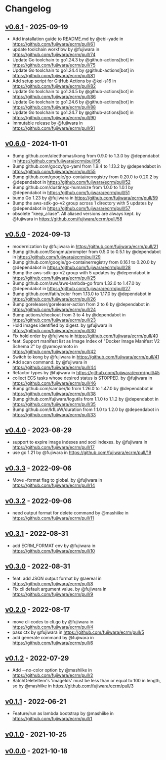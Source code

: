 # Changelog

## [v0.6.1](https://github.com/fujiwara/ecrm/compare/v0.6.0...v0.6.1) - 2025-09-19
- Add installation guide to README.md by @ebi-yade in https://github.com/fujiwara/ecrm/pull/61
- update toolchain workflow by @fujiwara in https://github.com/fujiwara/ecrm/pull/74
- Update Go toolchain to go1.24.3 by @github-actions[bot] in https://github.com/fujiwara/ecrm/pull/75
- Update Go toolchain to go1.24.4 by @github-actions[bot] in https://github.com/fujiwara/ecrm/pull/81
- Add setup script for GitHub Actions by @kei-s16 in https://github.com/fujiwara/ecrm/pull/82
- Update Go toolchain to go1.24.5 by @github-actions[bot] in https://github.com/fujiwara/ecrm/pull/86
- Update Go toolchain to go1.24.6 by @github-actions[bot] in https://github.com/fujiwara/ecrm/pull/88
- Update Go toolchain to go1.24.7 by @github-actions[bot] in https://github.com/fujiwara/ecrm/pull/90
- Immutable release by @fujiwara in https://github.com/fujiwara/ecrm/pull/91

## [v0.6.0](https://github.com/fujiwara/ecrm/compare/v0.5.0...v0.6.0) - 2024-11-01
- Bump github.com/alecthomas/kong from 0.9.0 to 1.3.0 by @dependabot in https://github.com/fujiwara/ecrm/pull/56
- Bump github.com/goccy/go-yaml from 1.9.4 to 1.13.2 by @dependabot in https://github.com/fujiwara/ecrm/pull/55
- Bump github.com/google/go-containerregistry from 0.20.0 to 0.20.2 by @dependabot in https://github.com/fujiwara/ecrm/pull/52
- Bump github.com/dustin/go-humanize from 1.0.0 to 1.0.1 by @dependabot in https://github.com/fujiwara/ecrm/pull/51
- bump Go 1.23 by @fujiwara in https://github.com/fujiwara/ecrm/pull/59
- Bump the aws-sdk-go-v2 group across 1 directory with 5 updates by @dependabot in https://github.com/fujiwara/ecrm/pull/57
- obsolete "keep_aliase". All aliased versions are always kept. by @fujiwara in https://github.com/fujiwara/ecrm/pull/58

## [v0.5.0](https://github.com/fujiwara/ecrm/compare/v0.4.0...v0.5.0) - 2024-09-13
- modernization by @fujiwara in https://github.com/fujiwara/ecrm/pull/21
- Bump github.com/Songmu/prompter from 0.5.0 to 0.5.1 by @dependabot in https://github.com/fujiwara/ecrm/pull/29
- Bump github.com/google/go-containerregistry from 0.16.1 to 0.20.0 by @dependabot in https://github.com/fujiwara/ecrm/pull/28
- Bump the aws-sdk-go-v2 group with 5 updates by @dependabot in https://github.com/fujiwara/ecrm/pull/25
- Bump github.com/aws/aws-lambda-go from 1.32.0 to 1.47.0 by @dependabot in https://github.com/fujiwara/ecrm/pull/27
- Bump github.com/fatih/color from 1.13.0 to 1.17.0 by @dependabot in https://github.com/fujiwara/ecrm/pull/26
- Bump goreleaser/goreleaser-action from 2 to 6 by @dependabot in https://github.com/fujiwara/ecrm/pull/24
- Bump actions/checkout from 3 to 4 by @dependabot in https://github.com/fujiwara/ecrm/pull/23
- Hold images identified by digest. by @fujiwara in https://github.com/fujiwara/ecrm/pull/30
- Fix hold order by @fujiwara in https://github.com/fujiwara/ecrm/pull/40
- feat: Support manifest list as Image Index of "Docker Image Manifest V2 Schema 2" by @yamoyamoto in https://github.com/fujiwara/ecrm/pull/42
- Switch to kong by @fujiwara in https://github.com/fujiwara/ecrm/pull/41
- Add scan command. by @fujiwara in https://github.com/fujiwara/ecrm/pull/44
- Refactor types by @fujiwara in https://github.com/fujiwara/ecrm/pull/45
- collect ECS tasks whose desired status is STOPPED. by @fujiwara in https://github.com/fujiwara/ecrm/pull/46
- Bump github.com/samber/lo from 1.26.0 to 1.47.0 by @dependabot in https://github.com/fujiwara/ecrm/pull/38
- Bump github.com/fujiwara/logutils from 1.1.0 to 1.1.2 by @dependabot in https://github.com/fujiwara/ecrm/pull/35
- Bump github.com/k1LoW/duration from 1.1.0 to 1.2.0 by @dependabot in https://github.com/fujiwara/ecrm/pull/33

## [v0.4.0](https://github.com/fujiwara/ecrm/compare/v0.3.3...v0.4.0) - 2023-08-29
- support to expire image indexes and soci indexes. by @fujiwara in https://github.com/fujiwara/ecrm/pull/17
- use go 1.21 by @fujiwara in https://github.com/fujiwara/ecrm/pull/19

## [v0.3.3](https://github.com/fujiwara/ecrm/compare/v0.3.2...v0.3.3) - 2022-09-06
- Move -format flag to global. by @fujiwara in https://github.com/fujiwara/ecrm/pull/14

## [v0.3.2](https://github.com/fujiwara/ecrm/compare/v0.3.1...v0.3.2) - 2022-09-06
- need output format for delete command by @mashiike in https://github.com/fujiwara/ecrm/pull/11

## [v0.3.1](https://github.com/fujiwara/ecrm/compare/v0.3.0...v0.3.1) - 2022-08-31
- add ECRM_FORMAT env by @fujiwara in https://github.com/fujiwara/ecrm/pull/10

## [v0.3.0](https://github.com/fujiwara/ecrm/compare/v0.2.0...v0.3.0) - 2022-08-31
- feat: add JSON output format by @aereal in https://github.com/fujiwara/ecrm/pull/8
- Fix cli default argument value. by @fujiwara in https://github.com/fujiwara/ecrm/pull/9

## [v0.2.0](https://github.com/fujiwara/ecrm/compare/v0.1.2...v0.2.0) - 2022-08-17
- move cli codes to cli.go by @fujiwara in https://github.com/fujiwara/ecrm/pull/4
- pass ctx by @fujiwara in https://github.com/fujiwara/ecrm/pull/5
- add generate command by @fujiwara in https://github.com/fujiwara/ecrm/pull/6

## [v0.1.2](https://github.com/fujiwara/ecrm/compare/v0.1.1...v0.1.2) - 2022-07-29
- Add --no-color option by @mashiike in https://github.com/fujiwara/ecrm/pull/2
- BatchDeleteItem's 'imageIds' must be less than or equal to 100 in length, so by @mashiike in https://github.com/fujiwara/ecrm/pull/3

## [v0.1.1](https://github.com/fujiwara/ecrm/compare/v0.1.0...v0.1.1) - 2022-06-21
- Feature/run as lambda bootstrap by @mashiike in https://github.com/fujiwara/ecrm/pull/1

## [v0.1.0](https://github.com/fujiwara/ecrm/compare/v0.0.0...v0.1.0) - 2021-10-25

## [v0.0.0](https://github.com/fujiwara/ecrm/commits/v0.0.0) - 2021-10-18
